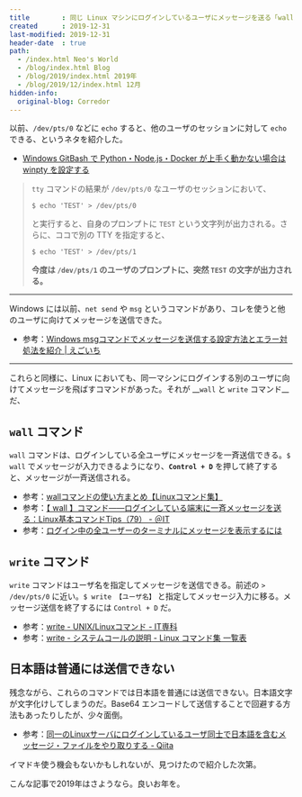 ```yaml
---
title        : 同じ Linux マシンにログインしているユーザにメッセージを送る「wall」「write」コマンド
created      : 2019-12-31
last-modified: 2019-12-31
header-date  : true
path:
  - /index.html Neo's World
  - /blog/index.html Blog
  - /blog/2019/index.html 2019年
  - /blog/2019/12/index.html 12月
hidden-info:
  original-blog: Corredor
---
```


以前、`/dev/pts/0` などに `echo` すると、他のユーザのセッションに対して `echo` できる、というネタを紹介した。

- [Windows GitBash で Python・Node.js・Docker が上手く動かない場合は winpty を設定する](/blog/2019/05/24-01.html)

> `tty` コマンドの結果が `/dev/pts/0` なユーザのセッションにおいて、
> 
> `$ echo 'TEST' > /dev/pts/0`
> 
> と実行すると、自身のプロンプトに `TEST` という文字列が出力される。さらに、ココで別の TTY を指定すると、
> 
> `$ echo 'TEST' > /dev/pts/1`
> 
> __今度は `/dev/pts/1` のユーザのプロンプトに、突然 `TEST` の文字が出力される。__

---

Windows には以前、`net send` や `msg` というコマンドがあり、コレを使うと他のユーザに向けてメッセージを送信できた。

- 参考：[Windows msgコマンドでメッセージを送信する設定方法とエラー対処法を紹介 | えごいち](https://egoiste1.net/sending-message-msg-command/)

---

これらと同様に、Linux においても、同一マシンにログインする別のユーザに向けてメッセージを飛ばすコマンドがあった。それが __`wall` と `write` コマンド__だ、

## `wall` コマンド

`wall` コマンドは、ログインしている全ユーザにメッセージを一斉送信できる。`$ wall` でメッセージが入力できるようになり、__`Control + D`__ を押して終了すると、メッセージが一斉送信される。

- 参考：[wallコマンドの使い方まとめ【Linuxコマンド集】](https://eng-entrance.com/linux-command-wall)
- 参考：[【 wall 】コマンド――ログインしている端末に一斉メッセージを送る：Linux基本コマンドTips（79） - ＠IT](https://www.atmarkit.co.jp/ait/articles/1701/20/news010.html)
- 参考：[ログイン中の全ユーザーのターミナルにメッセージを表示するには](https://www.atmarkit.co.jp/flinux/rensai/linuxtips/206showmsgau.html)

## `write` コマンド

`write` コマンドはユーザ名を指定してメッセージを送信できる。前述の `> /dev/pts/0` に近い。`$ write 【ユーザ名】` と指定してメッセージ入力に移る。メッセージ送信を終了するには `Control + D` だ。

- 参考：[write - UNIX/Linuxコマンド - IT専科](http://www.itsenka.com/contents/development/unix-linux/write.html)
- 参考：[write - システムコールの説明 - Linux コマンド集 一覧表](https://kazmax.zpp.jp/cmd/w/write.2.html)

## 日本語は普通には送信できない

残念ながら、これらのコマンドでは日本語を普通には送信できない。日本語文字が文字化けしてしまうのだ。Base64 エンコードして送信することで回避する方法もあったりしたが、少々面倒。

- 参考：[同一のLinuxサーバにログインしているユーザ同士で日本語を含むメッセージ・ファイルをやり取りする - Qiita](https://qiita.com/Tats_U_/items/71dc5b2d7c63b0112b07)

イマドキ使う機会もないかもしれないが、見つけたので紹介した次第。

こんな記事で2019年はさようなら。良いお年を。
